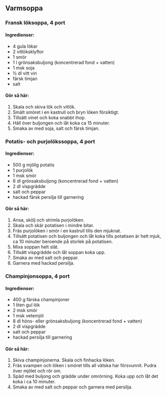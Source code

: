 ## Varmsoppa

### Fransk löksoppa, 4 port
#### Ingredienser:
* 4 gula lökar
* 2 vitlöksklyftor
* 1 smör
* 1 l grönsaksbuljong (koncentrerad fond + vatten)
* 1 msk soja
* ½ dl vitt vin
* färsk timjan
* salt
#### Gör så här:
1. Skala och skiva lök och vitlök.
2. Smält smöret i en kastrull och bryn löken försiktigt.
3. Tillsätt vinet och koka snabbt ihop.
4. Häll över buljongen och låt koka ca 15 minuter.
5. Smaka av med soja, salt och färsk timjan.

### Potatis- och purjolökssoppa, 4 port
#### Ingredienser:
* 500 g mjölig potatis
* 1 purjolök
* 1 msk smör
* 6 dl grönsaksbuljong (koncentrerad fond + vatten)
* 2 dl vispgrädde
* salt och peppar
* hackad färsk persilja till garnering
#### Gör så här:
1. Ansa, skölj och strimla purjolöken.
2. Skala och skär potatisen i mindre bitar.
3. Fräs purjolöken i smör i en kastrull tills den mjuknat.
4. Tillsätt potatisen och buljongen och låt koka tills potatisen är helt mjuk, ca 10 minuter
beroende på storlek på potatisen.
5. Mixa soppan helt slät.
6. Tillsätt vispgrädde och låt soppan koka upp.
7. Smaka av med salt och peppar.
8. Garnera med hackad persilja.

### Champinjonsoppa, 4 port
#### Ingredienser:
* 400 g färska champinjoner
* 1 liten gul lök
* 2 msk smör
* 1 msk vetemjöl
* 8 dl höns- eller grönsaksbuljong (koncentrerad fond + vatten)
* 2 dl vispgrädde
* salt och peppar
* hackad persilja till garnering
#### Gör så här:
1. Skiva champinjonerna. Skala och finhacka löken.
2. Fräs svampen och löken i smöret tills all vätska har försvunnit. Pudra över mjölet och rör om.
3. Späd med buljong och grädde under omrörning. Koka upp och låt det koka i ca 10 minuter.
4. Smaka av med salt och peppar och garnera med persilja.
